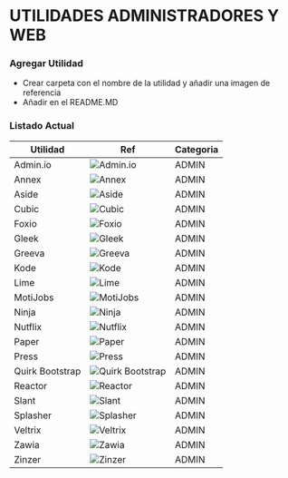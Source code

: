 # UTILIDADES ADMINISTRADORES Y WEB

### Agregar Utilidad
 * Crear carpeta con el nombre de la utilidad y añadir una imagen de referencia
 * Añadir en el README.MD

### Listado Actual

| Utilidad | Ref | Categoria|
| ------ | ------ | ------ |
| Admin.io | ![Admin.io](/Administradores/Admin.io/98496086-b6ed-42cc-b2c3-4dd68de704de.jpeg "Admin.io") | ADMIN  |
| Annex | ![Annex](/Administradores/Annex/a40bc87d-43a8-4967-8093-2c6423091e9f.jpeg "Annex") | ADMIN  |
| Aside | ![Aside](/Administradores/Aside/112c1875-a12b-4843-b2c6-2c6b1d458f2a.jpeg "Aside") | ADMIN  |
| Cubic | ![Cubic](/Administradores/Cubic/9672a22d-eba5-43b3-8024-94e1201de513.jpeg "Cubic") | ADMIN  |
| Foxio | ![Foxio](/Administradores/Foxio/1390c93d-1133-41b5-a8ed-883ab0b55ecf.jpeg "Foxio") | ADMIN  |
| Gleek | ![Gleek](/Administradores/Gleek/2ad9e3d9-5b4b-4c0d-bab0-1537cb5b9b4d.jpeg "Gleek") | ADMIN  |
| Greeva | ![Greeva](/Administradores/Greeva/52529ffc-4762-4864-b8c5-902b13b7a2b7.jpeg "Greeva") | ADMIN  |
| Kode | ![Kode](/Administradores/Kode/b01c6cf7-49bb-4d24-9f44-2e13697dd661.jpeg "Kode") | ADMIN  |
| Lime | ![Lime](/Administradores/Lime/43768814-ac91-44a4-bc41-8ca7f680b2e7.jpeg "Lime") | ADMIN  |
| MotiJobs | ![MotiJobs](/Administradores/MotiJobs/d516001f-7385-47c2-835a-c103a8cf8143.jpeg "MotiJobs") | ADMIN  |
| Ninja | ![Ninja](/Administradores/Ninja/8475ddf3-e0a6-4de5-9738-602f5e4ac4fc.jpeg "Ninja") | ADMIN  |
| Nutflix | ![Nutflix](/Administradores/Nutflix/98495fd0-6307-44f3-bb8d-3ae4dfbb715e.jpeg "Nutflix") | ADMIN  |
| Paper | ![Paper](/Administradores/Paper/17849a03-b3d7-4086-8e0b-080b61b69fca.jpeg "Paper") | ADMIN  |
| Press | ![Press](/Administradores/Press/68041671-4162-4ed4-ac3c-37e074cf1efc.jpeg "Press") | ADMIN  |
| Quirk Bootstrap | ![Quirk Bootstrap](/Administradores/QuirkBootstrap/0a73ba3d-afae-406d-8908-9686117b235e.jpeg "Quirk Bootstrap") | ADMIN  |
| Reactor | ![Reactor](/Administradores/Reactor/0a73ba3d-afae-406d-8908-9686117b235e.jpeg "Reactor") | ADMIN  |
| Slant | ![Slant](/Administradores/Slant/3d1029a9-3cc4-406c-af3f-6c82247d530f.jpeg "Slant") | ADMIN  |
| Splasher | ![Splasher](/Administradores/Splasher/f66664e3-c67b-4a05-90a4-2bfe849215ca.jpeg "Splasher") | ADMIN  |
| Veltrix | ![Veltrix](/Administradores/Veltrix/b28f5608-ca6e-47c9-9c61-282f00a34eb1.jpeg "Veltrix") | ADMIN  |
| Zawia | ![Zawia](/Administradores/Zawia/3ba877a5-2a7e-41f3-83e8-9973b53bf7b4.jpeg "Zawia") | ADMIN  |
| Zinzer | ![Zinzer](/Administradores/Zinzer/3ba877a5-2a7e-41f3-83e8-9973b53bf7b4.jpeg "Zinzer") | ADMIN  |
